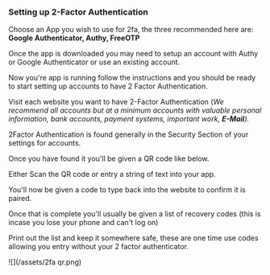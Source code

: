 ### Setting up 2-Factor Authentication

Choose an App you wish to use for 2fa, the three recommended here are: **Google Authenticator, Authy, FreeOTP**

Once the app is downloaded you may need to setup an account with Authy or Google Authenticator or use an existing account.

Now you're app is running follow the instructions and you should be ready to start setting up accounts to have 2 Factor Authentication.



Visit each website you want to have 2-Factor Authentication \(_We recommend all accounts but at a minimum accounts with valuable personal information, bank accounts, payment systems, important work, **E-Mail**\)._

2Factor Authentication is found generally in the Security Section of your settings for accounts.

Once you have found it you'll be given a QR code like below.

Either Scan the QR code or entry a string of text into your app.

You'll now be given a code to type back into the website to confirm it is paired.

Once that is complete you'll usually be given a list of recovery codes \(this is incase you lose your phone and can't log on\) 

Print out the list and keep it somewhere safe, these are one time use codes allowing you entry without your 2 factor authenticator.

![](/assets/2fa qr.png)

